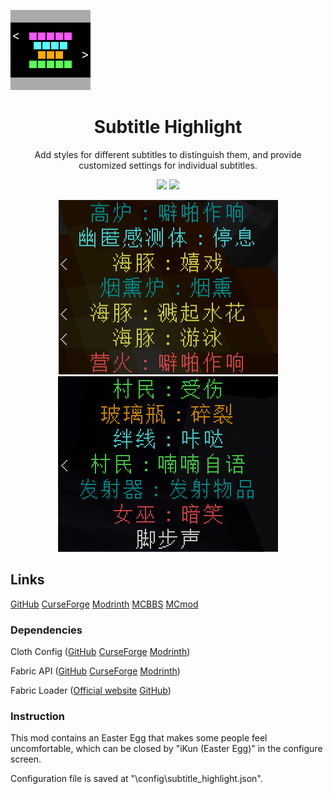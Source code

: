 <p align="left">
	<img src="./1.19.3-1.19.4/src/main/resources/assets/subtitle_highlight/icon.png" />
</p>


<h1 align="center">
	Subtitle Highlight
</h1>

<p align="center">
	Add styles for different subtitles to distinguish them, and provide customized settings for individual subtitles.
</p>

<p align="center">
	<a href="./LICENSE">
		<img src="https://img.shields.io/github/license/Yeah-Zero/Subtitle-Highlight?&style=flat-square" /></a>
	<img src="https://img.shields.io/static/v1?label=Mod%20Loader&message=Fabric | Quilt&color=brightgreen&style=flat-square" />
</p>
<p align="center">
    <img src="./演示图片/效果演示1.png" />
    <img src="./演示图片/效果演示3.png" />
</p>


## Links

[GitHub](https://github.com/Yeah-Zero/Subtitle-Highlight) [CurseForge](https://www.curseforge.com/minecraft/mc-mods/subtitle-highlight) [Modrinth](https://modrinth.com/mod/subtitle-highlight) [MCBBS](https://www.mcbbs.net/thread-1398903-1-1.html) [MCmod](https://www.mcmod.cn/class/8183.html)

### Dependencies

Cloth
Config ([GitHub](https://github.com/shedaniel/cloth-config) [CurseForge](https://www.curseforge.com/minecraft/mc-mods/cloth-config) [Modrinth](https://modrinth.com/mod/cloth-config))

Fabric
API ([GitHub](https://github.com/FabricMC/fabric) [CurseForge](https://www.curseforge.com/minecraft/mc-mods/fabric-api) [Modrinth](https://modrinth.com/mod/fabric-api))

Fabric Loader ([Official website](https://fabricmc.net) [GitHub](https://github.com/FabricMC/fabric-loader))

### Instruction

This mod contains an Easter Egg that makes some people feel uncomfortable, which can be closed by "iKun (Easter Egg)"
in the configure screen.

Configuration file is saved at "<Game Directory>\config\subtitle_highlight.json".
